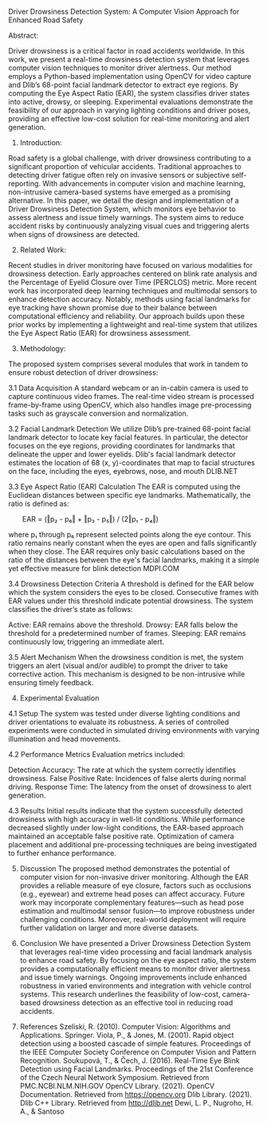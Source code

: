 Driver Drowsiness Detection System: A Computer Vision Approach for Enhanced Road Safety

Abstract:

Driver drowsiness is a critical factor in road accidents worldwide. In this work, we present a real-time drowsiness detection system that leverages computer vision techniques to monitor driver alertness. Our method employs a Python-based implementation using OpenCV for video capture and Dlib’s 68-point facial landmark detector to extract eye regions. By computing the Eye Aspect Ratio (EAR), the system classifies driver states into active, drowsy, or sleeping. Experimental evaluations demonstrate the feasibility of our approach in varying lighting conditions and driver poses, providing an effective low-cost solution for real-time monitoring and alert generation.

1. Introduction:
   
Road safety is a global challenge, with driver drowsiness contributing to a significant proportion of vehicular accidents. Traditional approaches to detecting driver fatigue often rely on invasive sensors or subjective self-reporting. With advancements in computer vision and machine learning, non-intrusive camera-based systems have emerged as a promising alternative. In this paper, we detail the design and implementation of a Driver Drowsiness Detection System, which monitors eye behavior to assess alertness and issue timely warnings. The system aims to reduce accident risks by continuously analyzing visual cues and triggering alerts when signs of drowsiness are detected.

2. Related Work:
   
Recent studies in driver monitoring have focused on various modalities for drowsiness detection. Early approaches centered on blink rate analysis and the Percentage of Eyelid Closure over Time (PERCLOS) metric. More recent work has incorporated deep learning techniques and multimodal sensors to enhance detection accuracy. Notably, methods using facial landmarks for eye tracking have shown promise due to their balance between computational efficiency and reliability. Our approach builds upon these prior works by implementing a lightweight and real-time system that utilizes the Eye Aspect Ratio (EAR) for drowsiness assessment.

3. Methodology:
   
The proposed system comprises several modules that work in tandem to ensure robust detection of driver drowsiness:

3.1 Data Acquisition
A standard webcam or an in-cabin camera is used to capture continuous video frames. The real-time video stream is processed frame-by-frame using OpenCV, which also handles image pre-processing tasks such as grayscale conversion and normalization.

3.2 Facial Landmark Detection
We utilize Dlib’s pre-trained 68-point facial landmark detector to locate key facial features. In particular, the detector focuses on the eye regions, providing coordinates for landmarks that delineate the upper and lower eyelids. Dlib's facial landmark detector estimates the location of 68 (x, y)-coordinates that map to facial structures on the face, including the eyes, eyebrows, nose, and mouth 
DLIB.NET

3.3 Eye Aspect Ratio (EAR) Calculation
The EAR is computed using the Euclidean distances between specific eye landmarks. Mathematically, the ratio is defined as:

  EAR = (‖p₂ - p₆‖ + ‖p₃ - p₅‖) / (2‖p₁ - p₄‖)

where p₁ through p₆ represent selected points along the eye contour. This ratio remains nearly constant when the eyes are open and falls significantly when they close. The EAR requires only basic calculations based on the ratio of the distances between the eye's facial landmarks, making it a simple yet effective measure for blink detection 
MDPI.COM

3.4 Drowsiness Detection Criteria
A threshold is defined for the EAR below which the system considers the eyes to be closed. Consecutive frames with EAR values under this threshold indicate potential drowsiness. The system classifies the driver’s state as follows:

Active: EAR remains above the threshold.
Drowsy: EAR falls below the threshold for a predetermined number of frames.
Sleeping: EAR remains continuously low, triggering an immediate alert.

3.5 Alert Mechanism
When the drowsiness condition is met, the system triggers an alert (visual and/or audible) to prompt the driver to take corrective action. This mechanism is designed to be non-intrusive while ensuring timely feedback.


4. Experimental Evaluation
   
4.1 Setup
The system was tested under diverse lighting conditions and driver orientations to evaluate its robustness. A series of controlled experiments were conducted in simulated driving environments with varying illumination and head movements.

4.2 Performance Metrics
Evaluation metrics included:

Detection Accuracy: The rate at which the system correctly identifies drowsiness.
False Positive Rate: Incidences of false alerts during normal driving.
Response Time: The latency from the onset of drowsiness to alert generation.

4.3 Results
Initial results indicate that the system successfully detected drowsiness with high accuracy in well-lit conditions. While performance decreased slightly under low-light conditions, the EAR-based approach maintained an acceptable false positive rate. Optimization of camera placement and additional pre-processing techniques are being investigated to further enhance performance.

5. Discussion
The proposed method demonstrates the potential of computer vision for non-invasive driver monitoring. Although the EAR provides a reliable measure of eye closure, factors such as occlusions (e.g., eyewear) and extreme head poses can affect accuracy. Future work may incorporate complementary features—such as head pose estimation and multimodal sensor fusion—to improve robustness under challenging conditions. Moreover, real-world deployment will require further validation on larger and more diverse datasets.

6. Conclusion
We have presented a Driver Drowsiness Detection System that leverages real-time video processing and facial landmark analysis to enhance road safety. By focusing on the eye aspect ratio, the system provides a computationally efficient means to monitor driver alertness and issue timely warnings. Ongoing improvements include enhanced robustness in varied environments and integration with vehicle control systems. This research underlines the feasibility of low-cost, camera-based drowsiness detection as an effective tool in reducing road accidents.

7. References
Szeliski, R. (2010). Computer Vision: Algorithms and Applications. Springer.
Viola, P., & Jones, M. (2001). Rapid object detection using a boosted cascade of simple features. Proceedings of the IEEE Computer Society Conference on Computer Vision and Pattern Recognition.
Soukupová, T., & Čech, J. (2016). Real-Time Eye Blink Detection using Facial Landmarks. Proceedings of the 21st Conference of the Czech Neural Network Symposium. Retrieved from 
PMC.NCBI.NLM.NIH.GOV
OpenCV Library. (2021). OpenCV Documentation. Retrieved from https://opencv.org
Dlib Library. (2021). Dlib C++ Library. Retrieved from http://dlib.net
Dewi, L. P., Nugroho, H. A., & Santoso
